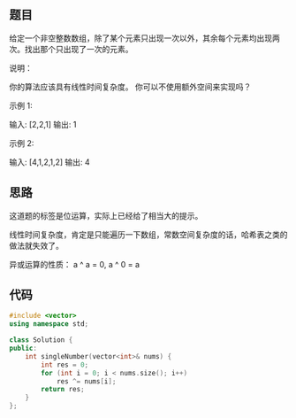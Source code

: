 ## 题目

给定一个非空整数数组，除了某个元素只出现一次以外，其余每个元素均出现两次。找出那个只出现了一次的元素。

说明：

你的算法应该具有线性时间复杂度。 你可以不使用额外空间来实现吗？

示例 1:

输入: [2,2,1]
输出: 1


示例 2:

输入: [4,1,2,1,2]
输出: 4

## 思路

这道题的标签是位运算，实际上已经给了相当大的提示。

线性时间复杂度，肯定是只能遍历一下数组，常数空间复杂度的话，哈希表之类的做法就失效了。

异或运算的性质：
a ^ a = 0, a ^ 0 = a

## 代码

```cpp
#include <vector>
using namespace std;

class Solution {
public:
    int singleNumber(vector<int>& nums) {
        int res = 0;
        for (int i = 0; i < nums.size(); i++)
            res ^= nums[i];
        return res;
    }
};
```